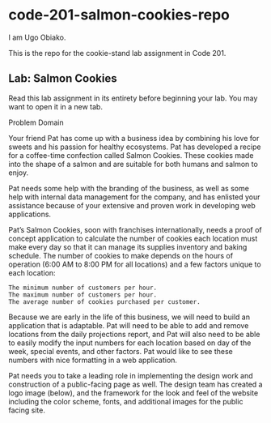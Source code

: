 # code-201-salmon-cookies-repo

I am Ugo Obiako.

This is the repo for the cookie-stand lab assignment in Code 201. 

## Lab: Salmon Cookies

Read this lab assignment in its entirety before beginning your lab. You may want to open it in a new tab.

Problem Domain

Your friend Pat has come up with a business idea by combining his love for sweets and his passion for healthy ecosystems. Pat has developed a recipe for a coffee-time confection called Salmon Cookies. These cookies made into the shape of a salmon and are suitable for both humans and salmon to enjoy.

Pat needs some help with the branding of the business, as well as some help with internal data management for the company, and has enlisted your assistance because of your extensive and proven work in developing web applications.

Pat’s Salmon Cookies, soon with franchises internationally, needs a proof of concept application to calculate the number of cookies each location must make every day so that it can manage its supplies inventory and baking schedule. The number of cookies to make depends on the hours of operation (6:00 AM to 8:00 PM for all locations) and a few factors unique to each location:

    The minimum number of customers per hour.
    The maximum number of customers per hour.
    The average number of cookies purchased per customer.

Because we are early in the life of this business, we will need to build an application that is adaptable. Pat will need to be able to add and remove locations from the daily projections report, and Pat will also need to be able to easily modify the input numbers for each location based on day of the week, special events, and other factors. Pat would like to see these numbers with nice formatting in a web application.

Pat needs you to take a leading role in implementing the design work and construction of a public-facing page as well. The design team has created a logo image (below), and the framework for the look and feel of the website including the color scheme, fonts, and additional images for the public facing site.
